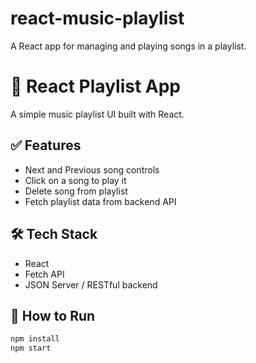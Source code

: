 # react-music-playlist
A React app for managing and playing songs in a playlist.
# 🎵 React Playlist App

A simple music playlist UI built with React.

## ✅ Features

- Next and Previous song controls
- Click on a song to play it
- Delete song from playlist
- Fetch playlist data from backend API

## 🛠 Tech Stack

- React
- Fetch API
- JSON Server / RESTful backend

## 🚀 How to Run

```bash
npm install
npm start

